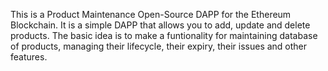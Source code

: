This is a Product Maintenance Open-Source DAPP for the Ethereum Blockchain. It is a simple DAPP that allows you to add, update and delete products. The basic idea is to make a funtionality for maintaining database of products, managing their lifecycle, their expiry, their issues and other features.